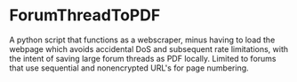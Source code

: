 # ForumThreadToPDF
A python script that functions as a webscraper, minus having to load the webpage which avoids accidental DoS and subsequent rate limitations, with the intent of saving large forum threads as PDF locally. Limited to forums that use sequential and nonencrypted URL's for page numbering.

